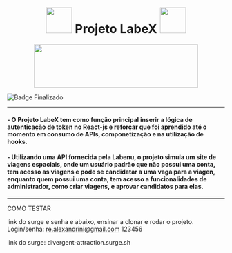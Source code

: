 <h1 align="center" >
<img src="https://user-images.githubusercontent.com/102265620/229245936-a2b18ed3-8d60-4674-95fd-5a32a1dac9e6.png" width="60" height="60"/>
Projeto LabeX
<img src="https://user-images.githubusercontent.com/102265620/229246611-12698b16-a35f-4b37-a132-ebe011163257.png" width="60" height="60"/>
</h1>

<p align="center">
<img src="https://user-images.githubusercontent.com/102265620/229250136-96834c98-428c-4c31-80ff-d72fe560de21.png" width="380" height="100" />
</p>

![Badge Finalizado](http://img.shields.io/static/v1?label=STATUS&message=FINALIZADO&color=GREEN&style=for-the-badge)

<hr>
<h4>
 - O Projeto LabeX tem como função principal inserir a lógica de autenticação de token no React-js e reforçar que foi aprendido até o momento em consumo de APIs, componetização e na utilização de hooks.
 </h4>
  <h4>
 - Utilizando uma API fornecida pela Labenu, o projeto simula um site de viagens espaciais, onde um usuário padrão que não possui uma conta, tem acesso as viagens e pode se candidatar a uma vaga para a viagen, enquanto quem possui uma conta, tem acesso a funcionalidades de administrador, como criar viagens, e aprovar candidatos para elas.
</h4>
<hr>

COMO TESTAR

link do surge e senha e abaixo, ensinar a clonar e rodar o projeto.
Login/senha:
re.alexandrini@gmail.com
123456

link do surge:
divergent-attraction.surge.sh

